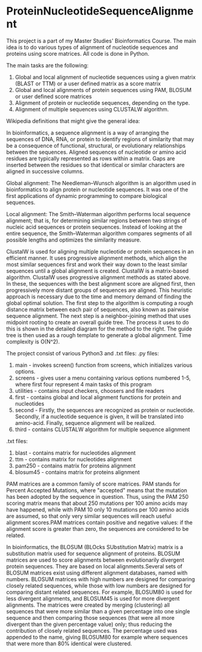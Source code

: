 # ProteinNucleotideSequenceAlignment
This project is a part of my Master Studies' Bioinformatics Course. The main idea is to do various types of alignment of nucleotide sequences and proteins using score matrices. All code is done in Python.

The main tasks are the following:
1. Global and local alignment of nucleotide sequences using a given matrix (BLAST or TTM) or a user defined matrix as a score matrix 
2. Global and local alignments of protein sequences using PAM, BLOSUM or user defined score matrices 
3. Alignment of protein or nucleotide sequences, depending on the type. 
4. Alignment of multiple sequences using CLUSTALW algorithm.

Wikipedia definitions that might give the general idea: 

In bioinformatics, a sequence alignment is a way of arranging the sequences of DNA, RNA, or protein to identify regions of similarity that may be a consequence of functional, structural, or evolutionary relationships between the sequences. Aligned sequences of nucleotide or amino acid residues are typically represented as rows within a matrix. Gaps are inserted between the residues so that identical or similar characters are aligned in successive columns. 

Global alignment: The Needleman–Wunsch algorithm is an algorithm used in bioinformatics to align protein or nucleotide sequences. It was one of the first applications of dynamic programming to compare biological sequences. 

Local alignment: The Smith–Waterman algorithm performs local sequence alignment; that is, for determining similar regions between two strings of nucleic acid sequences or protein sequences. Instead of looking at the entire sequence, the Smith–Waterman algorithm compares segments of all possible lengths and optimizes the similarity measure.

ClustalW is used for aligning multiple nucleotide or protein sequences in an efficient manner. It uses progressive alignment methods, which align the most similar sequences first and work their way down to the least similar sequences until a global alignment is created. ClustalW is a matrix-based algorithm. ClustalW uses progressive alignment methods as stated above. In these, the sequences with the best alignment score are aligned first, then progressively more distant groups of sequences are aligned. This heuristic approach is necessary due to the time and memory demand of finding the global optimal solution. The first step to the algorithm is computing a rough distance matrix between each pair of sequences, also known as pairwise sequence alignment. The next step is a neighbor-joining method that uses midpoint rooting to create an overall guide tree. The process it uses to do this is shown in the detailed diagram for the method to the right. The guide tree is then used as a rough template to generate a global alignment. Time complexity is O(N^2).

The project consist of various Python3 and .txt files:
.py files:
  1. main - invokes screen() function from screens, which initializes various options.
  2. screens - gives user a menu containing various options numbered 1-5, where first four represent 4 main tasks of this program
  3. utilities - contains input checkers, choosers and file readers
  4. first - contains global and local alignment functions for protein and nucleotides
  5. second - Firstly, the sequences are recognized as protein or nucleotide. Secondly, if a nucleotide sequence is given, it will be translated into amino-acid. Finally, sequence alignment will be realized.
  6. third - contains CLUSTALW algorithm for multiple sequence alignment

.txt files:
  1. blast - contains matrix for nucleotides alignment
  2. ttm - contains matrix for nucleotides alignment
  3. pam250 - contains matrix for proteins alignment
  4. blosum45 - contains matrix for proteins alignment
  
PAM matrices are a common family of score matrices. PAM stands for Percent Accepted Mutations, where "accepted" means that the mutation has been adopted by the sequence in question. Thus, using the PAM 250 scoring matrix means that about 250 mutations per 100 amino acids may have happened, while with PAM 10 only 10 mutations per 100 amino acids are assumed, so that only very similar sequences will reach useful alignment scores.PAM matrices contain positive and negative values: if the alignment score is greater than zero, the sequences are considered to be related.

In bioinformatics, the BLOSUM (BLOcks SUbstitution Matrix) matrix is a substitution matrix used for sequence alignment of proteins. BLOSUM matrices are used to score alignments between evolutionarily divergent protein sequences. They are based on local alignments.Several sets of BLOSUM matrices exist using different alignment databases, named with numbers. BLOSUM matrices with high numbers are designed for comparing closely related sequences, while those with low numbers are designed for comparing distant related sequences. For example, BLOSUM80 is used for less divergent alignments, and BLOSUM45 is used for more divergent alignments. The matrices were created by merging (clustering) all sequences that were more similar than a given percentage into one single sequence and then comparing those sequences (that were all more divergent than the given percentage value) only; thus reducing the contribution of closely related sequences. The percentage used was appended to the name, giving BLOSUM80 for example where sequences that were more than 80% identical were clustered.


